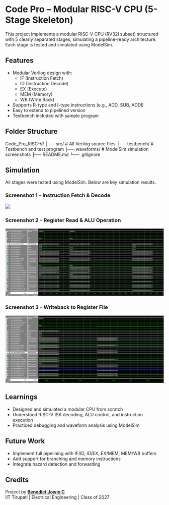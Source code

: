 # Code Pro – Modular RISC-V CPU (5-Stage Skeleton)

This project implements a modular RISC-V CPU (RV32I subset) structured with 5 clearly separated stages, simulating a pipeline-ready architecture. Each stage is tested and simulated using ModelSim.

## Features

- Modular Verilog design with:
  - IF (Instruction Fetch)
  - ID (Instruction Decode)
  - EX (Execute)
  - MEM (Memory)
  - WB (Write Back)
- Supports R-type and I-type instructions (e.g., ADD, SUB, ADDI)
- Easy to extend to pipelined version
- Testbench included with sample program

## Folder Structure

Code_Pro_RISC-V/
├── src/ # All Verilog source files
├── testbench/ # Testbench and test program
├── waveforms/ # ModelSim simulation screenshots
├── README.md
└── .gitignore


## Simulation

All stages were tested using ModelSim. Below are key simulation results.

### Screenshot 1 – Instruction Fetch & Decode  
<img src="waveforms/1_Instruction_Decode.png.png" width="600"/>

### Screenshot 2 – Register Read & ALU Operation  
<img src="waveforms/2_Register_File_Access.png" width="600"/>

### Screenshot 3 – Writeback to Register File  
<img src="waveforms/3_ALU_and_Writeback.png" width="600"/>

## Learnings

- Designed and simulated a modular CPU from scratch
- Understood RISC-V ISA decoding, ALU control, and instruction execution
- Practiced debugging and waveform analysis using ModelSim

## Future Work

- Implement full pipelining with IF/ID, ID/EX, EX/MEM, MEM/WB buffers
- Add support for branching and memory instructions
- Integrate hazard detection and forwarding

## Credits

Project by **[Benedict Jowin C](https://www.linkedin.com/in/benedict-jowin/)**  
IIT Tirupati | Electrical Engineering | Class of 2027
